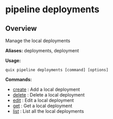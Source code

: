 # pipeline deployments

## Overview

Manage the local deployments

**Aliases:** deployments, deployment

**Usage:**

```
quix pipeline deployments [command] [options]
```

**Commands:**

- [create](create.md) : Add a local deployment
- [delete](delete.md) : Delete a local deployment
- [edit](edit.md) : Edit a local deployment
- [get](get.md) : Get a local deployment
- [list](list.md) : List all the local deployments

